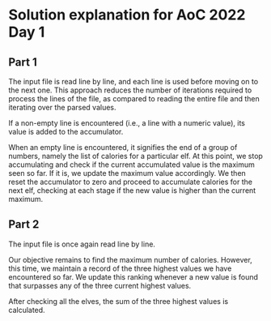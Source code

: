 # Solution explanation for AoC 2022 Day 1

## Part 1

The input file is read line by line, and each line is used before moving on to the next one. This approach reduces the number of iterations required to process the lines of the file, as compared to reading the entire file and then iterating over the parsed values.

If a non-empty line is encountered (i.e., a line with a numeric value), its value is added to the accumulator.

When an empty line is encountered, it signifies the end of a group of numbers, namely the list of calories for a particular elf. At this point, we stop accumulating and check if the current accumulated value is the maximum seen so far. If it is, we update the maximum value accordingly. We then reset the accumulator to zero and proceed to accumulate calories for the next elf, checking at each stage if the new value is higher than the current maximum.

## Part 2

The input file is once again read line by line.

Our objective remains to find the maximum number of calories. However, this time, we maintain a record of the three highest values we have encountered so far. We update this ranking whenever a new value is found that surpasses any of the three current highest values.

After checking all the elves, the sum of the three highest values is calculated.
